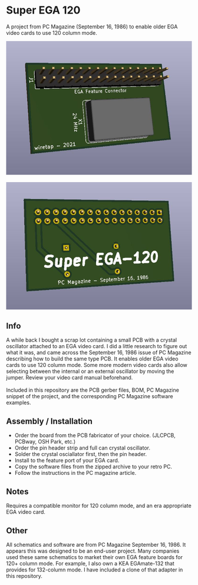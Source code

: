# Super EGA 120
A project from PC Magazine (September 16, 1986) to enable older EGA video cards to use 120 column mode.

![pic1](pcb-back.JPG)
\
\
![pic2](pcb-front.JPG)

## Info
A while back I bought a scrap lot containing a small PCB with a crystal oscillator attached to an EGA video card. I did a little research to figure out what it was, and came across the September 16, 1986 issue of PC Magazine describing how to build the same type PCB. It enables older EGA video cards to use 120 column mode. Some more modern video cards also allow selecting between the internal or an external oscillator by moving the jumper. Review your video card manual beforehand.
\
\
Included in this repository are the PCB gerber files, BOM, PC Magazine snippet of the project, and the corresponding PC Magazine software examples.

## Assembly / Installation
* Order the board from the PCB fabricator of your choice. (JLCPCB, PCBway, OSH Park, etc.)
* Order the pin header strip and full can crystal oscillator.
* Solder the crystal osciallator first, then the pin header.
* Install to the feature port of your EGA card.
* Copy the software files from the zipped archive to your retro PC.
* Follow the instructions in the PC magazine article.

## Notes
Requires a compatible monitor for 120 column mode, and an era appropriate EGA video card.

## Other
All schematics and software are from PC Magazine September 16, 1986. It appears this was designed to be an end-user project. Many companies used these same schematics to market their own EGA feature boards for 120+ column mode. For example, I also own a KEA EGAmate-132 that provides for 132-column mode. I have included a clone of that adapter in this repository.
